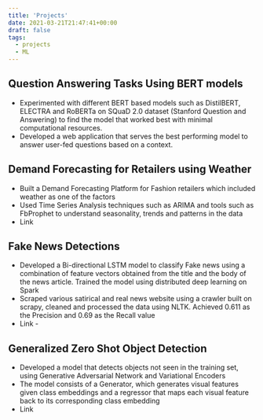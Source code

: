 ```yaml
---
title: 'Projects'
date: 2021-03-21T21:47:41+00:00
draft: false
tags: 
  - projects
  - ML
---
```


## Question Answering Tasks Using BERT models
 - Experimented with different BERT based models such as DistilBERT, ELECTRA and RoBERTa on SQuaD 2.0 dataset (Stanford Question and Answering) to find the model that worked best with minimal computational resources.
 - Developed a web application that serves the best performing model to answer user-fed questions based on a context.


## Demand Forecasting for Retailers using Weather 
 - Built a Demand Forecasting Platform for Fashion retailers which included weather as one of the factors 
 - Used Time Series Analysis techniques such as ARIMA and tools such as FbProphet to understand seasonality, trends and patterns in the data
 - Link 

## Fake News Detections
- Developed a Bi-directional LSTM model to classify Fake news using a combination of feature vectors obtained from the title and the body of the news article. Trained the model using distributed deep learning on Spark
- Scraped various satirical and real news website using a crawler built on scrapy, cleaned and processed the data using NLTK. Achieved 0.611 as the Precision and 0.69 as the Recall value
- Link - 


## Generalized Zero Shot Object Detection
- Developed a model that detects objects not seen in the training set, using Generative Adversarial Network and Variational Encoders
- The model consists of a Generator, which generates visual features given class embeddings and a regressor that maps each visual feature back to its corresponding class embedding
- Link


